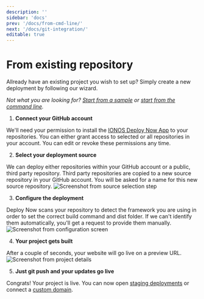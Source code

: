 ```yaml
---
description: ''
sidebar: 'docs'
prev: '/docs/from-cmd-line/'
next: '/docs/git-integration/'
editable: true
---
```


# From existing repository

Allready have an existing project you wish to set up? Simply create a new deployment by following our wizard.

*Not what you are looking for? [Start from a sample](/docs/from-sample/) or [start from the command line](/docs/from-cmd-line/).*

1. **Connect your GitHub account** 

We'll need your permission to install the [IONOS Deploy Now App](https://github.com/apps/ionos-deploy-now) to your repositories. You can either grant access to selected or all repositories in your account. You can edit or revoke these permissions any time.
    
2. **Select your deployment source**

We can deploy either repositories within your GitHub account or a public, third party repository. Third party repositories are copied to a new source repository in your GitHub account. You will be asked for a name for this new source repository. 
![Screenshot from source selection step](/source-selection.jpg)  
  
3. **Configure the deployment**

Deploy Now scans your repository to detect the framework you are using in order to set the correct build command and dist folder. If we can't identify them automatically, you'll get a request to provide them manually.
![Screenshot from configuration screen](/confirm-configuration.jpg)

4. **Your project gets built** 

After a couple of seconds, your website will go live on a preview URL. 
![Screenshot from project details](/project-details.jpg)

5. **Just git push and your updates go live** 

Congrats! Your project is live. You can now open [staging deployments](/docs/staging-deployments/) or connect a [custom domain](/docs/domain-tls/).
